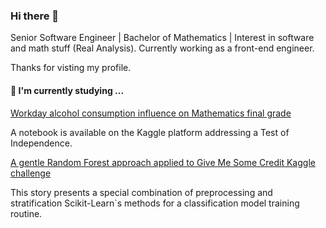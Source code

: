### Hi there 👋

Senior Software Engineer | Bachelor of Mathematics | Interest in software and math stuff (Real Analysis).
Currently working as a front-end engineer.

Thanks for visting my profile.

#### 🌱 I'm currently studying ...

[Workday alcohol consumption influence on Mathematics final grade](https://www.kaggle.com/code/angellicaaraujo/workday-alcohol-consumption-influence-on-mathemati/notebook)

A notebook is available on the Kaggle platform addressing a Test of Independence.

[A gentle Random Forest approach applied to Give Me Some Credit Kaggle challenge](https://medium.com/p/35657214fb40)

This story presents a special combination of preprocessing and stratification Scikit-Learn`s methods for a classification model training routine.

<!--
**angellicacardozo/angellicacardozo** is a ✨ _special_ ✨ repository because its `README.md` (this file) appears on your GitHub profile.

Here are some ideas to get you started:

- 🔭 I’m currently working on ...
- 🌱 I’m currently learning ...
- 👯 I’m looking to collaborate on ...
- 🤔 I’m looking for help with ...
- 💬 Ask me about ...
- 📫 How to reach me: ...
- 😄 Pronouns: ...
- ⚡ Fun fact: ...
-->
